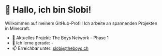 # 👋 Hallo, ich bin Slobi!

Willkommen auf meinem GitHub-Profil! Ich arbeite an spannenden Projekten in Minecraft.

- 🔭 Aktuelles Projekt: The Boys Network - Phase 1
- 🌱 Ich lerne gerade: -
- 📫 Erreichbar unter: slobi@theboys.ch
